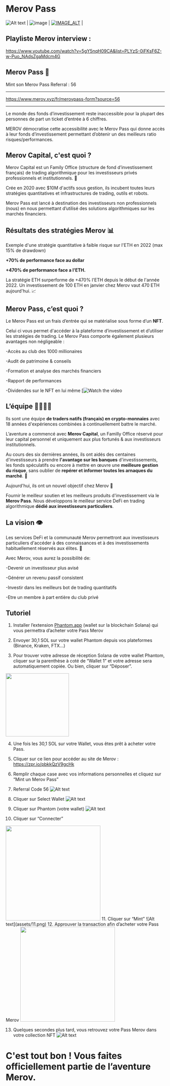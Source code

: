 # Merov Pass
![Alt text](assets/banner.png)
| ![image](https://user-images.githubusercontent.com/115989485/196188371-6d527309-d8d0-4b8d-97cb-b5c3c5c5975f.png) | [![IMAGE_ALT](https://img.youtube.com/vi/Yz2P2K-6ClA/0.jpg)](https://www.youtube.com/watch?v=Yz2P2K-6ClA) |
## Playliste Merov interview : 
https://www.youtube.com/watch?v=5gY5nqH09CA&list=PLYzS-0iFKsF6Z-w-Puo_NAdsZgaMdcm4G
## Merov Pass 🎫
Mint son Merov Pass Referral : 56

---
https://www.merov.xyz/fr/merovpass-form?source=56

---
Le monde des fonds d’investissement reste inaccessible pour la plupart des personnes de part un ticket d’entrée à 6 chiffres.

MEROV démocratise cette accessibilité avec le Merov Pass qui donne accès à leur fonds d’investissement permettant d’obtenir un des meilleurs ratio risques/performances.

## Merov Capital, c'est quoi ?
Merov Capital est un Family Office (structure de fond d’investissement français) de trading algorithmique pour les investisseurs privés professionnels et institutionnels. 🏦

Crée en 2020 avec $10M d'actifs sous gestion, ils incubent toutes leurs stratégies quantitatives et infrastructures de trading, outils et robots.

Merov Pass est lancé à destination des investisseurs non professionnels (nous) en nous permettant d’utilisé des solutions algorithmiques sur les marchés financiers.
## Résultats des stratégies Merov 📊
Exemple d'une stratégie quantitative à faible risque sur l'ETH en 2022 (max 15% de drawdown)

**+70% de performance face au dollar**

**+470% de performance face a l'ETH.**

La stratégie ETH surperforme de +470% l'ETH depuis le début de l'année 2022. Un investissement de 100 ETH en janvier chez Merov vaut 470 ETH aujourd'hui. 📈

## Merov Pass, c’est quoi ?
Le Merov Pass est un frais d’entrée qui se matérialise sous forme d’un **NFT**.

Celui ci vous permet d'accéder à la plateforme d’investissement et d’utiliser les stratégies de trading. Le Merov Pass comporte également plusieurs avantages non négligeable :

-Accès au club des 1000 millionaires

-Audit de patrimoine & conseils

-Formation et analyse des marchés financiers

-Rapport de performances

-Dividendes sur le NFT en lui même
[![Watch the video](https://youtu.be/c7_7mXv6Yt8?list=PLYzS-0iFKsF6Z-w-Puo_NAdsZgaMdcm4G)
## L’équipe 👨‍👨‍👦‍👦

Ils sont une équipe **de traders natifs (français) en crypto-monnaies** avec 18 années d'expériences combinées à continuellement battre le marché.

L’aventure a commencé avec **Merov Capital**, un Familly Office réservé pour leur capital personnel et uniquement aux plus fortunés & aux investisseurs institutionnels.

Au cours des six dernières années, ils ont aidés des centaines d'investisseurs à prendre **l'avantage sur les banques** d'investissements, les fonds spéculatifs ou encore à mettre en œuvre une **meilleure gestion du risque**, sans oublier de **repérer et informer toutes les arnaques du marché**. 🚨

Aujourd'hui, ils ont un nouvel objectif chez Merov 💪

Fournir le meilleur soutien et les meilleurs produits d'investissement via le **Merov Pass**. Nous développons le meilleur service DeFi en trading algorithmique **dédié aux investisseurs particuliers**.

## La vision 👁
Les services DeFi et la communauté Merov permettront aux investisseurs particuliers d'accéder à des connaissances et à des investissements habituellement réservés aux élites. 📜

Avec Merov, vous aurez la possibilité de:

-Devenir un investisseur plus avisé

-Générer un revenu passif consistent

-Investir dans les meilleurs bot de trading quantitatifs

-Etre un membre à part entière du club privé

## Tutoriel
1. Installer l’extension [Phantom.app](http://Phantom.app) (wallet sur la blockchain Solana) qui vous permettra d’acheter votre Pass Merov

2. Envoyer 30,1 SOL sur votre wallet Phantom depuis vos plateformes (Binance, Kraken, FTX…) 

3. Pour trouver votre adresse de réception Solana de votre wallet Phantom, cliquer sur la parenthèse à coté de “Wallet 1” et votre adresse sera automatiquement copiée. Ou bien, cliquer sur “Déposer”.

<img src="assets/3.png" width="200">

4. Une fois les 30,1 SOL sur votre Wallet, vous êtes prêt à acheter votre Pass. 

5.  Cliquer sur ce lien pour accéder au site de Merov : https://zpr.io/pbkkQzV9gcHk

6. Remplir chaque case avec vos informations personnelles et cliquez sur “Mint un Merov Pass” 

7. Referral Code 56
![Alt text](assets/7.png)
8. Cliquer sur Select Wallet 
![Alt text](assets/8.png)
9. Cliquer sur Phantom (votre wallet)
![Alt text](assets/9.png)
10. Cliquer sur “Connecter”
<img src="assets/10.png" width="300">
11. Cliquer sur “Mint”
![Alt text](assets/11.png)
12. Approuver la transaction afin d’acheter votre Pass Merov 

<img src="assets/12.png" width="300">

13. Quelques secondes plus tard, vous retrouvez votre Pass Merov dans votre collection NFT 
![Alt text](assets/13.png)

# C'est tout bon ! Vous faites officiellement partie de l’aventure Merov.

